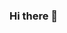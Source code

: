 ### Hi there 👋

<!--
**azstania/azstania** is a ✨ _special_ ✨ repository because its `README.md` (this file) appears on your GitHub profile.

Here are some ideas to get you started:

Hello, I'm an Information System student at Universitas Terbuka
I'm interested in machine learning and currently studying it at Bangkit Academy

If we have the same interests, let's be mutual
-->
